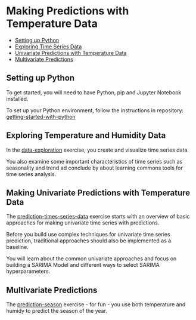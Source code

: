 # Making Predictions with Temperature Data
- [Setting up Python](#setting-up-python)
- [Exploring Time Series Data](#exploring-time-series-data)
- [Univariate Predictions with Temperature Data](#making-predictions-with-temperature-data)
- [Multivariate Predictions](#multivariate-predictions)


## Setting up Python

To get started, you will need to have Python, pip and  Jupyter Notebook installed.

To set up your Python environment, follow the instructions in repository: [getting-started-with-python](https://github.com/pyladieshamburg/getting-started-with-python/blob/master/README.md)


## Exploring Temperature and Humidity Data

In the [data-exploration](https://github.com/pyladieshamburg/getting-started-raspberry-pi/blob/master/analysis/data-exploration.ipynb) exercise, you create and visualize time series data.
 
You also examine some important characteristics of time series such as seasonality and trend  ad conclude by about learning commons tools for time series analysis.
 
## Making Univariate Predictions with Temperature Data

The [prediction-times-series-data](https://github.com/pyladieshamburg/getting-started-raspberry-pi/blob/master/analysis/prediction-times-series-data.ipynb) exercise starts with an overview of basic approaches for making univariate time series with predictions.

Before you build use complex techniques for univariate time series prediction, traditional approaches should also be implemented as a baseline.


You will learn about the common univariate approaches and focus on building a SARIMA Model and different ways to select SARIMA hyperparameters.

## Multivariate Predictions

The [prediction-season](https://github.com/pyladieshamburg/getting-started-raspberry-pi/blob/master/analysis/predict-season.ipynb) exercise - for fun - you use both temperature and humidy to predict the season of the year.
